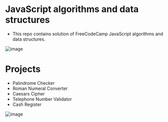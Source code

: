 # JavaScript algorithms and data structures
- This repo contains solution of FreeCodeCamp JavaScript algorithms and data structures.

![image](https://user-images.githubusercontent.com/25152105/192489260-7263dcd9-b4f8-4452-b7a5-f763807161b1.png)


# Projects
- Palindrome Checker
- Roman Numeral Converter
- Caesars Cipher
- Telephone Number Validator
- Cash Register

![image](https://github.com/dhruvjadvani/JS-DSA-FreeCodeCamp/assets/25152105/d80456bc-5135-4213-b110-238e10da1c9b)
